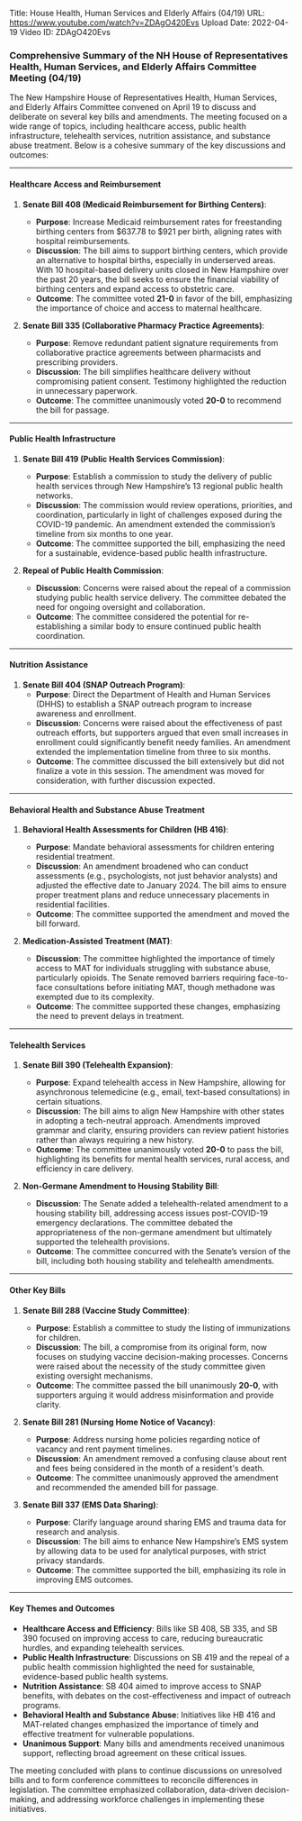 Title: House Health, Human Services and Elderly Affairs (04/19)
URL: https://www.youtube.com/watch?v=ZDAgO420Evs
Upload Date: 2022-04-19
Video ID: ZDAgO420Evs

### Comprehensive Summary of the NH House of Representatives Health, Human Services, and Elderly Affairs Committee Meeting (04/19)

The New Hampshire House of Representatives Health, Human Services, and Elderly Affairs Committee convened on April 19 to discuss and deliberate on several key bills and amendments. The meeting focused on a wide range of topics, including healthcare access, public health infrastructure, telehealth services, nutrition assistance, and substance abuse treatment. Below is a cohesive summary of the key discussions and outcomes:

---

#### **Healthcare Access and Reimbursement**
1. **Senate Bill 408 (Medicaid Reimbursement for Birthing Centers)**:
   - **Purpose**: Increase Medicaid reimbursement rates for freestanding birthing centers from $637.78 to $921 per birth, aligning rates with hospital reimbursements.
   - **Discussion**: The bill aims to support birthing centers, which provide an alternative to hospital births, especially in underserved areas. With 10 hospital-based delivery units closed in New Hampshire over the past 20 years, the bill seeks to ensure the financial viability of birthing centers and expand access to obstetric care.
   - **Outcome**: The committee voted **21-0** in favor of the bill, emphasizing the importance of choice and access to maternal healthcare.

2. **Senate Bill 335 (Collaborative Pharmacy Practice Agreements)**:
   - **Purpose**: Remove redundant patient signature requirements from collaborative practice agreements between pharmacists and prescribing providers.
   - **Discussion**: The bill simplifies healthcare delivery without compromising patient consent. Testimony highlighted the reduction in unnecessary paperwork.
   - **Outcome**: The committee unanimously voted **20-0** to recommend the bill for passage.

---

#### **Public Health Infrastructure**
1. **Senate Bill 419 (Public Health Services Commission)**:
   - **Purpose**: Establish a commission to study the delivery of public health services through New Hampshire’s 13 regional public health networks.
   - **Discussion**: The commission would review operations, priorities, and coordination, particularly in light of challenges exposed during the COVID-19 pandemic. An amendment extended the commission’s timeline from six months to one year.
   - **Outcome**: The committee supported the bill, emphasizing the need for a sustainable, evidence-based public health infrastructure.

2. **Repeal of Public Health Commission**:
   - **Discussion**: Concerns were raised about the repeal of a commission studying public health service delivery. The committee debated the need for ongoing oversight and collaboration.
   - **Outcome**: The committee considered the potential for re-establishing a similar body to ensure continued public health coordination.

---

#### **Nutrition Assistance**
1. **Senate Bill 404 (SNAP Outreach Program)**:
   - **Purpose**: Direct the Department of Health and Human Services (DHHS) to establish a SNAP outreach program to increase awareness and enrollment.
   - **Discussion**: Concerns were raised about the effectiveness of past outreach efforts, but supporters argued that even small increases in enrollment could significantly benefit needy families. An amendment extended the implementation timeline from three to six months.
   - **Outcome**: The committee discussed the bill extensively but did not finalize a vote in this session. The amendment was moved for consideration, with further discussion expected.

---

#### **Behavioral Health and Substance Abuse Treatment**
1. **Behavioral Health Assessments for Children (HB 416)**:
   - **Purpose**: Mandate behavioral assessments for children entering residential treatment.
   - **Discussion**: An amendment broadened who can conduct assessments (e.g., psychologists, not just behavior analysts) and adjusted the effective date to January 2024. The bill aims to ensure proper treatment plans and reduce unnecessary placements in residential facilities.
   - **Outcome**: The committee supported the amendment and moved the bill forward.

2. **Medication-Assisted Treatment (MAT)**:
   - **Discussion**: The committee highlighted the importance of timely access to MAT for individuals struggling with substance abuse, particularly opioids. The Senate removed barriers requiring face-to-face consultations before initiating MAT, though methadone was exempted due to its complexity.
   - **Outcome**: The committee supported these changes, emphasizing the need to prevent delays in treatment.

---

#### **Telehealth Services**
1. **Senate Bill 390 (Telehealth Expansion)**:
   - **Purpose**: Expand telehealth access in New Hampshire, allowing for asynchronous telemedicine (e.g., email, text-based consultations) in certain situations.
   - **Discussion**: The bill aims to align New Hampshire with other states in adopting a tech-neutral approach. Amendments improved grammar and clarity, ensuring providers can review patient histories rather than always requiring a new history.
   - **Outcome**: The committee unanimously voted **20-0** to pass the bill, highlighting its benefits for mental health services, rural access, and efficiency in care delivery.

2. **Non-Germane Amendment to Housing Stability Bill**:
   - **Discussion**: The Senate added a telehealth-related amendment to a housing stability bill, addressing access issues post-COVID-19 emergency declarations. The committee debated the appropriateness of the non-germane amendment but ultimately supported the telehealth provisions.
   - **Outcome**: The committee concurred with the Senate’s version of the bill, including both housing stability and telehealth amendments.

---

#### **Other Key Bills**
1. **Senate Bill 288 (Vaccine Study Committee)**:
   - **Purpose**: Establish a committee to study the listing of immunizations for children.
   - **Discussion**: The bill, a compromise from its original form, now focuses on studying vaccine decision-making processes. Concerns were raised about the necessity of the study committee given existing oversight mechanisms.
   - **Outcome**: The committee passed the bill unanimously **20-0**, with supporters arguing it would address misinformation and provide clarity.

2. **Senate Bill 281 (Nursing Home Notice of Vacancy)**:
   - **Purpose**: Address nursing home policies regarding notice of vacancy and rent payment timelines.
   - **Discussion**: An amendment removed a confusing clause about rent and fees being considered in the month of a resident's death.
   - **Outcome**: The committee unanimously approved the amendment and recommended the amended bill for passage.

3. **Senate Bill 337 (EMS Data Sharing)**:
   - **Purpose**: Clarify language around sharing EMS and trauma data for research and analysis.
   - **Discussion**: The bill aims to enhance New Hampshire’s EMS system by allowing data to be used for analytical purposes, with strict privacy standards.
   - **Outcome**: The committee supported the bill, emphasizing its role in improving EMS outcomes.

---

#### **Key Themes and Outcomes**
- **Healthcare Access and Efficiency**: Bills like SB 408, SB 335, and SB 390 focused on improving access to care, reducing bureaucratic hurdles, and expanding telehealth services.
- **Public Health Infrastructure**: Discussions on SB 419 and the repeal of a public health commission highlighted the need for sustainable, evidence-based public health systems.
- **Nutrition Assistance**: SB 404 aimed to improve access to SNAP benefits, with debates on the cost-effectiveness and impact of outreach programs.
- **Behavioral Health and Substance Abuse**: Initiatives like HB 416 and MAT-related changes emphasized the importance of timely and effective treatment for vulnerable populations.
- **Unanimous Support**: Many bills and amendments received unanimous support, reflecting broad agreement on these critical issues.

The meeting concluded with plans to continue discussions on unresolved bills and to form conference committees to reconcile differences in legislation. The committee emphasized collaboration, data-driven decision-making, and addressing workforce challenges in implementing these initiatives.
